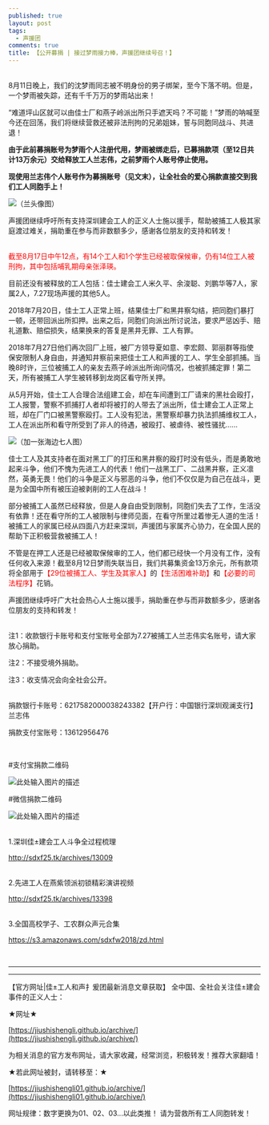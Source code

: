 ```yaml
---
published: true
layout: post
tags:
  - 声援团
comments: true
title: 【公开募捐 | 接过梦雨接力棒，声援团继续号召！】
---
```


<br>
8月11日晚上，我们的沈梦雨同志被不明身份的男子绑架，至今下落不明。但是，一个梦雨被失踪，还有千千万万的梦雨站出来！

“难道坪山区就可以由佳士厂和燕子岭派出所只手遮天吗？不可能！”梦雨的呐喊至今还在回荡，我们将继续营救还被非法刑拘的兄弟姐妹，誓与同胞同战斗、共进退！

**由于此前募捐账号为梦雨个人注册代用，梦雨被绑走后，已募捐款项（至12日共计13万余元）交给释放工人兰志伟，之前梦雨个人账号停止使用。**

**现使用兰志伟个人账号作为募捐账号（见文末），让全社会的爱心捐款直接交到我们工人同胞手上！**

![（兰头像图）][1]

声援团继续呼吁所有支持深圳建会工人的正义人士施以援手，帮助被捕工人极其家庭渡过难关，捐助重在参与而非数额多少，感谢各位朋友的支持和转发！

<br>
<span style="color:red">截至8月17日中午12点，有14个工人和1个学生已经被取保候审，仍有14位工人被刑拘，其中包括哺乳期母亲张泽瑛。</span>

目前还没有被释放的工人包括：佳士建会工人米久平、余浚聪、刘鹏华等7人，家属2人，7.27现场声援的其他5人。

2018年7月20日，佳士工人正常上班，结果佳士厂和黑井察勾结，把同胞们暴打一顿，还带回派出所扣押。出来之后，同胞们向派出所讨说法，要求严惩凶手、赔礼道歉、赔偿损失，结果换来的答复是黑井无罪、工人有罪。

2018年7月27日他们再次回厂上班，被厂方领导夏如意、李宏颇、郭丽群等指使保安限制人身自由，并通知井察前来把佳士工人和声援的工人、学生全部抓捕。当晚8时许，三位被捕工人的亲友去燕子岭派出所询问情况，也被抓捕定罪！第二天，所有被捕工人学生被转移到龙岗区看守所关押。

从5月开始，佳士工人合理合法组建工会，却在车间遭到工厂请来的黑社会殴打，工人报警，警察不抓捕打人者却将被打的人带去了派出所，佳士建会工人正常上班，却在厂门口被黑警察殴打。工人没有犯法，黑警察却暴力执法抓捕维权工人，工人在派出所和看守所受到了非人的待遇，被殴打、被虐待、被性骚扰……

![（加一张海边七人图）][2]

佳士工人及其支持者在面对黑工厂的打压和黑井察的殴打时没有低头，而是勇敢地起来斗争，他们不愧为先进工人的代表！他们一战黑工厂、二战黑井察，正义凛然，英勇无畏！他们的斗争是正义与邪恶的斗争，他们不仅仅是为自己在战斗，更是为全国中所有被压迫被剥削的工人在战斗！

部分被捕工人虽然已经释放，但是人身自由受到限制，同胞们失去了工作，生活没有依靠！还在看守所的工人被限制与律师见面，在看守所里过着惨无人道的生活！被捕工人的家属已经从四面八方赶来深圳，声援团与家属齐心协力，在全国人民的帮助下正积极营救被捕工人！

不管是在押工人还是已经被取保候审的工人，他们都已经快一个月没有工作，没有任何收入来源！截至8月12日梦雨失联当日，我们共募集资金13万余元，所有款项将全部用于<span style="color:red">【29位被捕工人、学生及其家人】</span>的<span style="color:red">【生活困难补助】</span>和<span style="color:red">【必要的司法程序】</span>花销。

声援团继续呼吁广大社会热心人士施以援手，捐助重在参与而非数额多少，感谢各位朋友的支持和转发！

<br>
注1：收款银行卡账号和支付宝账号全部为7.27被捕工人兰志伟实名账号，请大家放心捐助。

注2：不接受境外捐助。

注3：收支情况会向全社会公开。

<br>
捐款银行卡账号：6217582000038243382【开户行：中国银行深圳观澜支行】兰志伟

捐款支付宝账号：13612956476

<br>

#支付宝捐款二维码           

![此处输入图片的描述][3]

#微信捐款二维码

![此处输入图片的描述][4]
 

    

<br>
1.深圳佳±建会工人斗争全过程梳理

http://sdxf25.tk/archives/13009

<br>
2.先进工人在燕紫领派初锁精彩演讲视频

http://sdxf25.tk/archives/13398

<br>
3.全国高校学子、工农群众声元合集

https://s3.amazonaws.com/sdxfw2018/zd.html

<br>


  [1]: http://wx1.sinaimg.cn/mw690/0060lm7Tly1fucn68by5vj30j60eek77.jpg
  [2]: http://wx1.sinaimg.cn/mw690/0060lm7Tly1fuci502vtfj30k00fdadj.jpg
  [3]: http://wx3.sinaimg.cn/mw690/0060lm7Tly1fucnbqjmvoj30go0p0tan.jpg
  [4]: http://wx4.sinaimg.cn/mw690/0060lm7Tly1fucnbqfob0j30gl0jrtat.jpg

---

---

【官方网址|佳±工人和声扌爰团最新消息文章获取】
全中国、全社会关注佳±建会事件的正义人士：

★网址★

[https://jiushishengli.github.io/archive/](https://jiushishengli.github.io/archive/)

为相关消息的官方发布网址，请大家收藏，经常浏览，积极转发！推荐大家翻墙！

★若此网址被封，请转移至：★

[https://jiushishengli01.github.io/archive/](https://jiushishengli01.github.io/archive/)

网址规律：数字更换为01、02、03...以此类推！
请为营救所有工人同胞转发！
